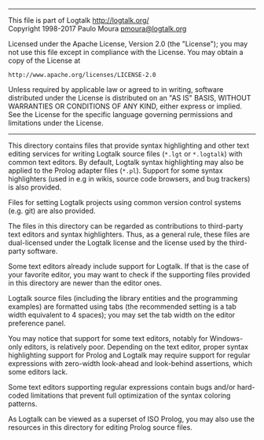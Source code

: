 ________________________________________________________________________

This file is part of Logtalk <http://logtalk.org/>  
Copyright 1998-2017 Paulo Moura <pmoura@logtalk.org>

Licensed under the Apache License, Version 2.0 (the "License");
you may not use this file except in compliance with the License.
You may obtain a copy of the License at

    http://www.apache.org/licenses/LICENSE-2.0

Unless required by applicable law or agreed to in writing, software
distributed under the License is distributed on an "AS IS" BASIS,
WITHOUT WARRANTIES OR CONDITIONS OF ANY KIND, either express or implied.
See the License for the specific language governing permissions and
limitations under the License.
________________________________________________________________________


This directory contains files that provide syntax highlighting and 
other text editing services for writing Logtalk source files (`*.lgt`
or `*.logtalk`) with common text editors. By default, Logtalk syntax
highlighting may also be applied to the Prolog adapter files (`*.pl`).
Support for some syntax highlighters (used in e.g in wikis, source code
browsers, and bug trackers) is also provided.

Files for setting Logtalk projects using common version control systems
(e.g. git) are also provided.

The files in this directory can be regarded as contributions to
third-party text editors and syntax highlighters. Thus, as a general
rule, these files are dual-licensed under the Logtalk license and the
license used by the third-party software.

Some text editors already include support for Logtalk. If that is the 
case of your favorite editor, you may want to check if the supporting 
files provided in this directory are newer than the editor ones.

Logtalk source files (including the library entities and the programming
examples) are formatted using tabs (the recommended setting is a tab width
equivalent to 4 spaces); you may set the tab width on the editor preference
panel.

You may notice that support for some text editors, notably for Windows-only 
editors, is relatively poor. Depending on the text editor, proper syntax
highlighting support for Prolog and Logtalk may require support for
regular expressions with zero-width look-ahead and look-behind assertions,
which some editors lack.

Some text editors supporting regular expressions contain bugs and/or 
hard-coded limitations that prevent full optimization of the syntax 
coloring patterns.

As Logtalk can be viewed as a superset of ISO Prolog, you may also use
the resources in this directory for editing Prolog source files.
